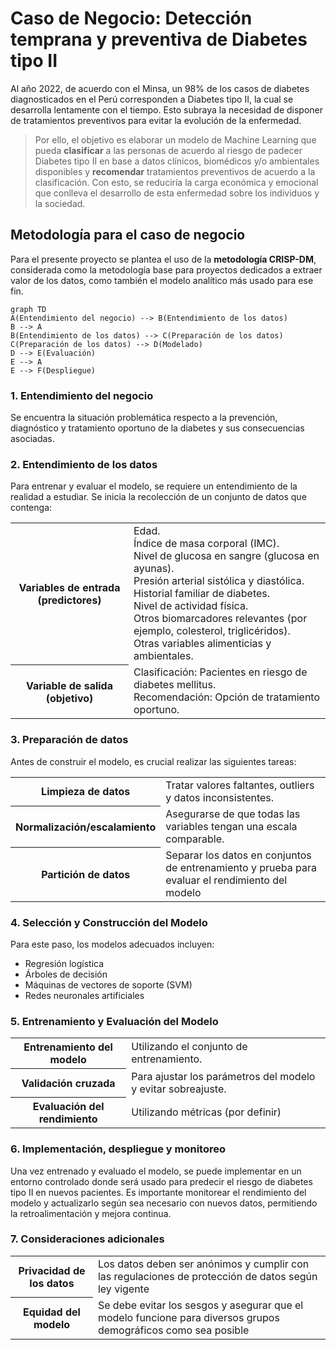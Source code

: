 # Caso de Negocio: Detección temprana y preventiva de Diabetes tipo II

Al año 2022, de acuerdo con el Minsa, un 98% de los casos de diabetes diagnosticados en el Perú corresponden a Diabetes tipo II, la cual se desarrolla lentamente con el tiempo. Esto subraya la necesidad de disponer de tratamientos preventivos para evitar la evolución de la enfermedad.

>Por ello, el objetivo es elaborar un modelo de Machine Learning que pueda **clasificar** a las personas de acuerdo al riesgo de padecer Diabetes tipo II en base a datos clínicos, biomédicos y/o ambientales disponibles y **recomendar** tratamientos preventivos de acuerdo a la clasificación. Con esto, se reduciría la carga económica y emocional que conlleva el desarrollo de esta enfermedad sobre los individuos y la sociedad.  


## Metodología para el caso de negocio

Para el presente proyecto se plantea el uso de la **metodología CRISP-DM**, considerada como la metodología base para proyectos dedicados a extraer valor de los datos, como también el modelo analítico más usado para ese fin.  

```mermaid
graph TD
A(Entendimiento del negocio) --> B(Entendimiento de los datos)
B --> A
B(Entendimiento de los datos) --> C(Preparación de los datos)
C(Preparación de los datos) --> D(Modelado)
D --> E(Evaluación)
E --> A
E --> F(Despliegue)
```

### 1. Entendimiento del negocio

Se encuentra la situación problemática respecto a la prevención, diagnóstico y tratamiento oportuno de la diabetes y sus consecuencias asociadas.     


### 2. Entendimiento de los datos

Para entrenar y evaluar el modelo, se requiere un entendimiento de la realidad a estudiar. Se inicia la recolección de un conjunto de datos que contenga:

<table>
  <tr>
    <th>Variables de entrada (predictores)</th>
    <td>Edad.<br>Índice de masa corporal (IMC).<br>Nivel de glucosa en sangre (glucosa en ayunas).<br>Presión arterial sistólica y diastólica.<br>Historial familiar de diabetes.<br>Nivel de actividad física.<br>Otros biomarcadores relevantes (por ejemplo, colesterol, triglicéridos).<br>Otras variables alimenticias y ambientales.</td>
  </tr>
  <tr>
    <th>Variable de salida (objetivo)</th>
    <td>Clasificación: Pacientes en riesgo de diabetes mellitus.<br>Recomendación: Opción de tratamiento oportuno.</td>
  </tr>
</table>


### 3. Preparación de datos

Antes de construir el modelo, es crucial realizar las siguientes tareas:
<table>
  <tr>
    <th>Limpieza de datos</th>
    <td>Tratar valores faltantes, outliers y datos inconsistentes.</td>
  </tr>
  <tr>
    <th>Normalización/escalamiento</th>
    <td>Asegurarse de que todas las variables tengan una escala comparable.</td>
  </tr>
    <tr>
    <th>Partición de datos</th>
    <td>Separar los datos en conjuntos de entrenamiento y prueba para evaluar el rendimiento del modelo
    </td>
  </tr>
</table>


### 4. Selección y Construcción del Modelo

Para este paso, los modelos adecuados incluyen:
*  Regresión logística 
*  Árboles de decisión
* Máquinas de vectores de soporte (SVM)
* Redes neuronales artificiales  


### 5. Entrenamiento y Evaluación del Modelo
<table>
  <tr>
    <th>Entrenamiento del modelo</th>
    <td>Utilizando el conjunto de entrenamiento.</td>
  </tr>
  <tr>
    <th>Validación cruzada</th>
    <td>Para ajustar los parámetros del modelo y evitar sobreajuste.</td>
  </tr>
    <tr>
    <th>Evaluación del rendimiento</th>
    <td>Utilizando métricas (por definir)
</td>
  </tr>
</table>



### 6. Implementación, despliegue y monitoreo

Una vez entrenado y evaluado el modelo, se puede implementar en un entorno controlado donde será usado para predecir el riesgo de diabetes tipo II en nuevos pacientes. Es importante monitorear el rendimiento del modelo y actualizarlo según sea necesario con nuevos datos, permitiendo la retroalimentación y mejora continua.


### 7. Consideraciones adicionales

<table>
  <tr>
    <th>Privacidad de los datos</th>
    <td>Los datos deben ser anónimos y cumplir con las regulaciones de protección de datos según ley vigente</td>
  </tr>
  <tr>
    <th>Equidad del modelo</th>
    <td>Se debe evitar los sesgos y asegurar que el modelo funcione para diversos grupos demográficos como sea posible</td>
  </tr>
</table>